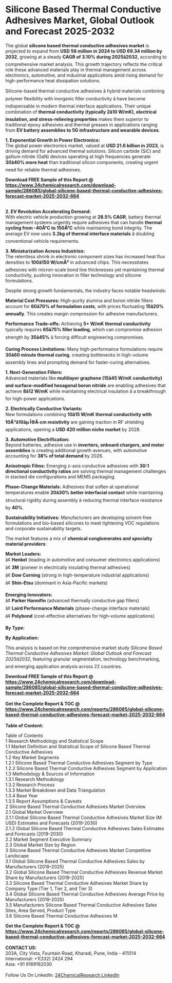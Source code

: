 <h1>Silicone Based Thermal Conductive Adhesives Market, Global Outlook and Forecast 2025-2032</h1><p>The global <strong>silicone based thermal conductive adhesives market</strong> is projected to expand from <strong>USD 56 million in 2024 to USD 69.34 million by 2032</strong>, growing at a steady <strong>CAGR of 3.10% during 2025â2032</strong>, according to comprehensive market analysis. This growth trajectory reflects the critical role these advanced materials play in thermal management across electronics, automotive, and industrial applications amid rising demand for high-performance heat dissipation solutions.</p><p>Silicone-based thermal conductive adhesives â hybrid materials combining polymer flexibility with inorganic filler conductivity â have become indispensable in modern thermal interface applications. Their unique combination of <strong>thermal conductivity (typically 2â10 W/mK), electrical insulation, and stress-relieving properties</strong> makes them superior to traditional epoxy adhesives and thermal greases in applications ranging from <strong>EV battery assemblies to 5G infrastructure and wearable devices</strong>.</p><p><strong>1. Exponential Growth in Power Electronics:</strong><br>
The global power electronics market, valued at <strong>USD 21.6 billion in 2023</strong>, is driving demand for advanced thermal solutions. Silicon carbide (SiC) and gallium nitride (GaN) devices operating at high frequencies generate <strong>30â40% more heat</strong> than traditional silicon components, creating urgent need for reliable thermal adhesives.</p><div><b>Download FREE Sample of this Report @ 
            <a href="https://www.24chemicalresearch.com/download-sample/286085/global-silicone-based-thermal-conductive-adhesives-forecast-market-2025-2032-664">
            https://www.24chemicalresearch.com/download-sample/286085/global-silicone-based-thermal-conductive-adhesives-forecast-market-2025-2032-664</a></b></div><br><p><strong>2. EV Revolution Accelerating Demand:</strong><br>
With electric vehicle production growing at <strong>28.5% CAGR</strong>, battery thermal management systems urgently require adhesives that can handle <strong>thermal cycling from -40Â°C to 150Â°C</strong> while maintaining bond integrity. The average EV now uses <strong>3.2kg of thermal interface materials</strong> â doubling conventional vehicle requirements.</p><p><strong>3. Miniaturization Across Industries:</strong><br>
The relentless shrink in electronic component sizes has increased heat flux densities to <strong>100â150 W/cmÂ²</strong> in advanced chips. This necessitates adhesives with micron-scale bond line thicknesses yet maintaining thermal conductivity, pushing innovation in filler technology and silicone formulations.</p><p>Despite strong growth fundamentals, the industry faces notable headwinds:</p><p><strong>Material Cost Pressures:</strong> High-purity alumina and boron nitride fillers account for <strong>60â70% of formulation costs</strong>, with prices fluctuating <strong>15â20% annually</strong>. This creates margin compression for adhesive manufacturers.</p><p><strong>Performance Trade-offs:</strong> Achieving <strong>5+ W/mK thermal conductivity</strong> typically requires <strong>65â75% filler loading</strong>, which can compromise adhesion strength by <strong>35â45%</strong> â forcing difficult engineering compromises.</p><p><strong>Curing Process Limitations:</strong> Many high-performance formulations require <strong>30â60 minute thermal curing</strong>, creating bottlenecks in high-volume assembly lines and prompting demand for faster-curing alternatives.</p><p><strong>1. Next-Generation Fillers:</strong><br>
Advanced materials like <strong>multilayer graphene (15â45 W/mK conductivity) and surface-modified hexagonal boron nitride</strong> are enabling adhesives that achieve <strong>8â12 W/mK</strong> while maintaining electrical insulation â a breakthrough for high-power applications.</p><p><strong>2. Electrically Conductive Variants:</strong><br>
New formulations combining <strong>10â15 W/mK thermal conductivity with 10Â³â10âµ Î©Â·cm resistivity</strong> are gaining traction in RF shielding applications, opening a <strong>USD 420 million niche market</strong> by 2028.</p><p><strong>3. Automotive Electrification:</strong><br>
Beyond batteries, adhesive use in <strong>inverters, onboard chargers, and motor assemblies</strong> is creating additional growth avenues, with automotive accounting for <strong>38% of total demand</strong> by 2026.</p><p><strong>Anisotropic Films:</strong> Emerging z-axis conductive adhesives with <strong>30:1 directional conductivity ratios</strong> are solving thermal management challenges in stacked die configurations and MEMS packaging.</p><p><strong>Phase-Change Materials:</strong> Adhesives that soften at operational temperatures enable <strong>20â30% better interfacial contact</strong> while maintaining structural rigidity during assembly â reducing thermal interface resistance by <strong>40%</strong>.</p><p><strong>Sustainability Initiatives:</strong> Manufacturers are developing solvent-free formulations and bio-based silicones to meet tightening VOC regulations and corporate sustainability targets.</p><p>The market features a mix of <strong>chemical conglomerates and specialty material providers</strong>:</p><p><strong>Market Leaders:</strong><br>
â¢ <strong>Henkel</strong> (leading in automotive and consumer electronics applications)<br>
â¢ <strong>3M</strong> (pioneer in electrically insulating thermal adhesives)<br>
â¢ <strong>Dow Corning</strong> (strong in high-temperature industrial applications)<br>
â¢ <strong>Shin-Etsu</strong> (dominant in Asia-Pacific markets)</p><p><strong>Emerging Innovators:</strong><br>
â¢ <strong>Parker Hannifin</strong> (advanced thermally conductive gap fillers)<br>
â¢ <strong>Laird Performance Materials</strong> (phase-change interface materials)<br>
â¢ <strong>Polybond</strong> (cost-effective alternatives for high-volume applications)</p><p><strong>By Type:</strong></p><p><strong>By Application:</strong></p><p>This analysis is based on the comprehensive market study <em>Silicone Based Thermal Conductive Adhesives Market: Global Outlook and Forecast 2025â2032</em>, featuring granular segmentation, technology benchmarking, and emerging application analysis across 22 countries.</p><div><b>Download FREE Sample of this Report @ 
            <a href="https://www.24chemicalresearch.com/download-sample/286085/global-silicone-based-thermal-conductive-adhesives-forecast-market-2025-2032-664">
            https://www.24chemicalresearch.com/download-sample/286085/global-silicone-based-thermal-conductive-adhesives-forecast-market-2025-2032-664</a></b></div><br><div><b>Get the Complete Report & TOC @ 
            <a href="https://www.24chemicalresearch.com/reports/286085/global-silicone-based-thermal-conductive-adhesives-forecast-market-2025-2032-664">
            https://www.24chemicalresearch.com/reports/286085/global-silicone-based-thermal-conductive-adhesives-forecast-market-2025-2032-664</a></b></div><br>
            <b>Table of Content:</b><p>Table of Contents<br />
1 Research Methodology and Statistical Scope<br />
1.1 Market Definition and Statistical Scope of Silicone Based Thermal Conductive Adhesives<br />
1.2 Key Market Segments<br />
1.2.1 Silicone Based Thermal Conductive Adhesives Segment by Type<br />
1.2.2 Silicone Based Thermal Conductive Adhesives Segment by Application<br />
1.3 Methodology & Sources of Information<br />
1.3.1 Research Methodology<br />
1.3.2 Research Process<br />
1.3.3 Market Breakdown and Data Triangulation<br />
1.3.4 Base Year<br />
1.3.5 Report Assumptions & Caveats<br />
2 Silicone Based Thermal Conductive Adhesives Market Overview<br />
2.1 Global Market Overview<br />
2.1.1 Global Silicone Based Thermal Conductive Adhesives Market Size (M USD) Estimates and Forecasts (2019-2030)<br />
2.1.2 Global Silicone Based Thermal Conductive Adhesives Sales Estimates and Forecasts (2019-2030)<br />
2.2 Market Segment Executive Summary<br />
2.3 Global Market Size by Region<br />
3 Silicone Based Thermal Conductive Adhesives Market Competitive Landscape<br />
3.1 Global Silicone Based Thermal Conductive Adhesives Sales by Manufacturers (2019-2025)<br />
3.2 Global Silicone Based Thermal Conductive Adhesives Revenue Market Share by Manufacturers (2019-2025)<br />
3.3 Silicone Based Thermal Conductive Adhesives Market Share by Company Type (Tier 1, Tier 2, and Tier 3)<br />
3.4 Global Silicone Based Thermal Conductive Adhesives Average Price by Manufacturers (2019-2025)<br />
3.5 Manufacturers Silicone Based Thermal Conductive Adhesives Sales Sites, Area Served, Product Type<br />
3.6 Silicone Based Thermal Conductive Adhesives M</p><div><b>Get the Complete Report & TOC @ 
            <a href="https://www.24chemicalresearch.com/reports/286085/global-silicone-based-thermal-conductive-adhesives-forecast-market-2025-2032-664">
            https://www.24chemicalresearch.com/reports/286085/global-silicone-based-thermal-conductive-adhesives-forecast-market-2025-2032-664</a></b></div><br><b>CONTACT US:</b><br>
            203A, City Vista, Fountain Road, Kharadi, Pune, India - 411014<br>
            International: +1(332) 2424 294<br>
            Asia: +91 9169162030 <br><br>
            Follow Us On LinkedIn: <a href="https://www.linkedin.com/company/24chemicalresearch/">24ChemicalResearch LinkedIn</a>